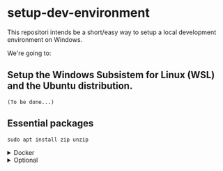 # setup-dev-environment

This repositori intends be a short/easy way to setup a local development environment on Windows.

We're going to:

## Setup the Windows Subsistem for Linux (WSL) and the Ubuntu distribution.
```
(To be done...)
```
## Essential packages
```
sudo apt install zip unzip
```

<details>
<summary>Docker</summary>

(To be done...)


```
sudo apt install docker-ce docker-ce-cli containerd.io docker-buildx-plugin docker-compose-plugin
```

</details>

<details>
<summary>Optional</summary>

<details>
<summary>PHP, Composer and Laravel</summary>

```
sudo apt install php-fpm php-mbstring php-xml php-mysql php-curl php-zip
```

### Install Composer
```
curl -sS https://getcomposer.org/installer | sudo php -- --install-dir=/usr/local/b
in --filename=composer```
```   
Add the following to .bashrc file (nano ~/.bashrc)
```
export PATH="~/.config/composer/vendor/bin:$PATH"
```
### Create a Laravel project using Composer
```
composer create-project --prefer-dist laravel/laravel YOUR_PROJECT_NAME
```
</details>

<details>
<summary>NodeJS, NPM,Yarn</summary>
(To be done...)

</details>


</details>